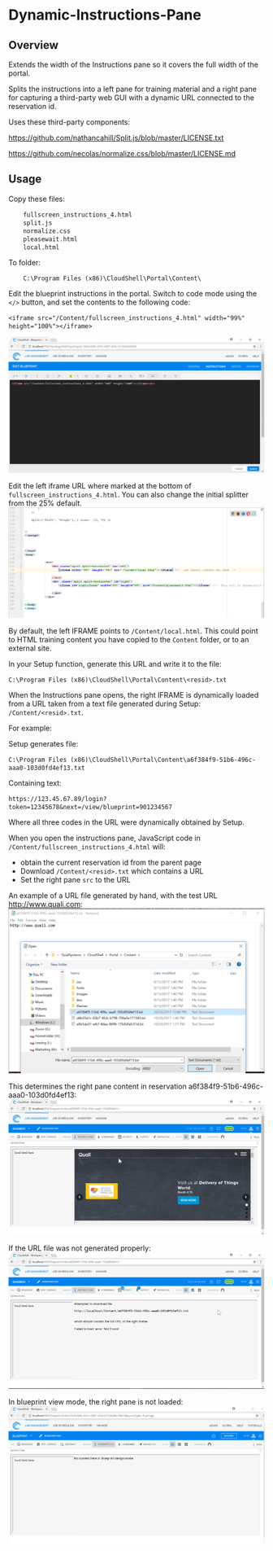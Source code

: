 # Dynamic-Instructions-Pane

## Overview

Extends the width of the Instructions pane so it covers the full width of the portal.

Splits the instructions into a left pane for training material and a right pane for capturing a third-party web GUI with a dynamic URL connected to the reservation id.


Uses these third-party components:

https://github.com/nathancahill/Split.js/blob/master/LICENSE.txt

https://github.com/necolas/normalize.css/blob/master/LICENSE.md

## Usage

Copy these files:

		fullscreen_instructions_4.html
		split.js
		normalize.css
		pleasewait.html
		local.html


To folder:

		C:\Program Files (x86)\CloudShell\Portal\Content\



Edit the blueprint instructions in the portal. Switch to code mode using the `</>` button, and set the contents to the following code:

	<iframe src="/Content/fullscreen_instructions_4.html" width="99%" height="100%"></iframe>

![](screenshots/instructions-edit-iframe.png)



Edit the left iframe URL where marked at the bottom of `fullscreen_instructions_4.html`. You can also change the initial splitter from the 25% default. 
![](screenshots/edit-split.png)

By default, the left IFRAME points to `/Content/local.html`. This could point to HTML training content you have copied to the `Content` folder, or to an external site.

In your Setup function, generate this URL and write it to the file:

	C:\Program Files (x86)\CloudShell\Portal\Content\<resid>.txt

When the Instructions pane opens, the right IFRAME is dynamically loaded from a URL taken from a text file generated during Setup: `/Content/<resid>.txt`.

For example:

Setup generates file:

    C:\Program Files (x86)\CloudShell\Portal\Content\a6f384f9-51b6-496c-aaa0-103d0fd4ef13.txt
    
Containing text:
    
	https://123.45.67.89/login?token=12345678&next=/view/blueprint=901234567

Where all three codes in the URL were dynamically obtained by Setup.


When you open the instructions pane, JavaScript code in `/Content/fullscreen_instructions_4.html` will:

- obtain the current reservation id from the parent page
- Download `/Content/<resid>.txt` which contains a URL
- Set the right pane `src` to the URL

An example of a URL file generated by hand, with the test URL http://www.quali.com:
![](screenshots/url-file.png)

This determines the right pane content in reservation a6f384f9-51b6-496c-aaa0-103d0fd4ef13:
![](screenshots/instructions-sandbox2.png)

If the URL file was not generated properly:
![](screenshots/instructions-sandbox.png)

In blueprint view mode, the right pane is not loaded:
![](screenshots/instructions-blueprint.png)
